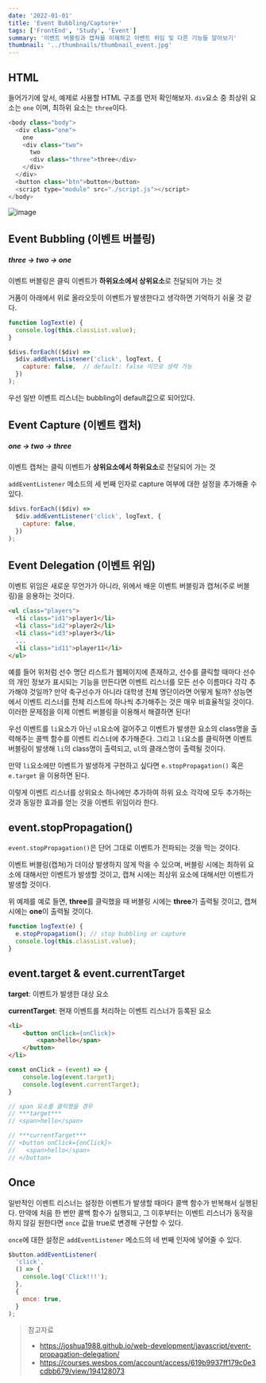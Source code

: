 ```yaml
---
date: '2022-01-01'
title: 'Event Bubbling/Capture+'
tags: ['FrontEnd', 'Study', 'Event']
summary: '이벤트 버블링과 캡쳐를 이해하고 이벤트 위임 및 다른 기능들 알아보기'
thumbnail: '../thumbnails/thumbnail_event.jpg'
---
```




## HTML

들어가기에 앞서, 예제로 사용할 HTML 구조를 먼저 확인해보자. `div`요소 중 최상위 요소는 `one` 이며, 최하위 요소는 `three`이다.

```js
<body class="body">
  <div class="one">
    one
    <div class="two">
      two
      <div class="three">three</div>
    </div>
  </div>
  <button class="btn">button</button>
  <script type="module" src="./script.js"></script>
</body>
```

![image](https://user-images.githubusercontent.com/70627979/147852077-795ef588-21e1-430e-b137-f4847d1a076d.png)





## Event Bubbling (이벤트 버블링)

##### **three -> two -> one**

이벤트 버블링은 클릭 이벤트가 **하위요소에서 상위요소**로 전달되어 가는 것

거품이 아래에서 위로 올라오듯이 이벤트가 발생한다고 생각하면 기억하기 쉬울 것 같다.

```js
function logText(e) {
  console.log(this.classList.value);
}

$divs.forEach(($div) =>
  $div.addEventListener('click', logText, {
    capture: false,  // default: false 이므로 생략 가능
  })
);
```

우선 일반 이벤트 리스너는 bubbling이 default값으로 되어있다.



## Event Capture (이벤트 캡처)

##### **one -> two -> three**

이벤트 캡쳐는 클릭 이벤트가 **상위요소에서 하위요소**로 전달되어 가는 것

`addEventListener` 메소드의 세 번째 인자로 capture 여부에 대한 설정을 추가해줄 수 있다.

```js
$divs.forEach(($div) =>
  $div.addEventListener('click', logText, {
    capture: false,
  })
);
```



## Event Delegation (이벤트 위임)

이벤트 위임은 새로운 무언가가 아니라, 위에서 배운 이벤트 버블링과 캡쳐(주로 버블링)을 응용하는 것이다.

```html
<ul class="players">
  <li class="id1">player1</li>
  <li class="id2">player2</li>
  <li class="id3">player3</li>
  ...
  <li class="id11">player11</li>
</ul>
```

예를 들어 위처럼 선수 명단 리스트가 웹페이지에 존재하고, 선수를 클릭할 때마다 선수의 개인 정보가 표시되는 기능을 만든다면 이벤트 리스너를 모든 선수 이름마다 각각 추가해야 것일까? 만약 축구선수가 아니라 대학생 전체 명단이라면 어떻게 될까? 성능면에서 이벤트 리스너를 전체 리스트에 하나씩 추가해주는 것은 매우 비효율적일 것이다. 이러한 문제점을 이제 이벤트 버블링을 이용해서 해결하면 된다!

우선 이벤트를 `li`요소가 아닌 `ul`요소에 걸어주고 이벤트가 발생한 요소의 class명을 출력해주는 콜백 함수를 이벤트 리스너에 추가해준다. 그리고 `li`요소를 클릭하면 이벤트 버블링이 발생해 `li`의 class명이 출력되고, `ul`의 클래스명이 출력될 것이다.

만약 `li`요소에만 이벤트가 발생하게 구현하고 싶다면 `e.stopPropagation()` 혹은 `e.target` 을 이용하면 된다.

이렇게 이벤트 리스너를 상위요소 하나에만 추가하여 하위 요소 각각에 모두 추가하는 것과 동일한 효과를 얻는 것을 이벤트 위임이라 한다.



## event.stopPropagation()

`event.stopPropagation()`은 단어 그대로 이벤트가 전파되는 것을 막는 것이다.

이벤트 버블링(캡쳐)가 더이상 발생하지 않게 막을 수 있으며, 버블링 시에는 최하위 요소에 대해서만 이벤트가 발생할 것이고, 캡쳐 시에는 최상위 요소에 대해서만 이벤트가 발생할 것이다.

위 예제를 예로 들면, **three**를 클릭했을 때 버블링 시에는 **three**가 출력될 것이고, 캡쳐 시에는 **one**이 출력될 것이다.

```js
function logText(e) {
  e.stopPropagation(); // stop bubbling or capture
  console.log(this.classList.value);
}
```



## event.target & event.currentTarget

**target**: 이벤트가 발생한 대상 요소

**currentTarget**: 현재 이벤트를 처리하는 이벤트 리스너가 등록된 요소

```html
<li>
	<button onClick={onClick}>
    	<span>hello</span>
    </button>
</li>
```

```javascript
const onClick = (event) => {
    console.log(event.target);
    console.log(event.currentTarget);
}

// span 요소를 클릭했을 경우
// ***target***
// <span>hello</span>

// ***currentTarget***
// <button onClick={onClick}>
//	 <span>hello</span>
// </button>
```





## Once

일반적인 이벤트 리스너는 설정한 이벤트가 발생할 때마다 콜백 함수가 반복해서 실행된다. 만약에 처음 한 번만 콜백 함수가 실행되고, 그 이후부터는 이벤트 리스너가 동작을 하지 않길 원한다면 `once` 값을 true로 변경해 구현할 수 있다.

`once`에 대한 설정은 `addEventListener` 메소드의 네 번째 인자에 넣어줄 수 있다.

```js
$button.addEventListener(
  'click',
  () => {
    console.log('Click!!!');
  },
  {
    once: true,
  }
);
```





> 참고자료
>
> - https://joshua1988.github.io/web-development/javascript/event-propagation-delegation/
> - https://courses.wesbos.com/account/access/619b9937ff179c0e3cdbb679/view/194128073
